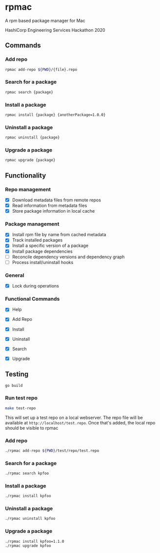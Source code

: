 # rpmac
A rpm based package manager for Mac

HashiCorp Engineering Services Hackathon 2020

## Commands
### Add repo

```bash
rpmac add-repo ${PWD}/{file}.repo
```

### Search for a package

```bash
rpmac search {package}
```

### Install a package

```bash
rpmac install {package} {anotherPackage=1.0.0}
```

### Uninstall a package

```bash
rpmac uninstall {package}
```

### Upgrade a package

```bash
rpmac upgrade {package}
```

## Functionality

### Repo management
- [x] Download metadata files from remote repos
- [x] Read information from metadata files
- [x] Store package information in local cache

### Package management
- [x] Install rpm file by name from cached metadata
- [x] Track installed packages
- [x] Install a specific version of a package
- [x] Install package dependencies
- [ ] Reconcile dependency versions and dependency graph
- [ ] Process install/uninstall hooks

### General
- [x] Lock during operations

### Functional Commands
- [x] Help
- [x] Add Repo
- [x] Install
- [x] Uninstall
- [x] Search
- [x] Upgrade


## Testing

```bash
go build
```


### Run test repo

```bash
make test-repo
```

This will set up a test repo on a local webserver.  The repo file will be available at `http://localhost/test.repo`. Once that's added, the local repo should be visible to rpmac

### Add repo

```bash
./rpmac add-repo ${PWD}/test/repo/test.repo
```

### Search for a package	

```bash	
./rpmac search kpfoo	
```	

### Install a package	

```bash	
./rpmac install kpfoo	
```	

### Uninstall a package	

```bash	
./rpmac uninstall kpfoo	
```	

### Upgrade a package	

```bash	
./rpmac install kpfoo=1.1.0	
./rpmac upgrade kpfoo	
```
